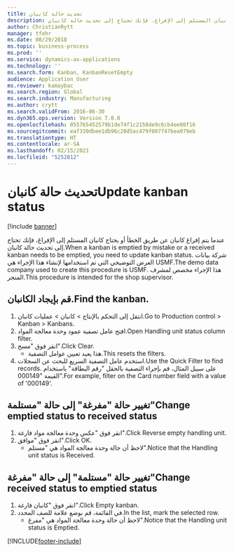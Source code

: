 ```yaml
---
title: تحديث حالة كانبان
description: عندما يتم إفراغ كانبان عن طريق الخطأ أو يحتاج كانبان المستلم إلى الإفراغ، فإنك تحتاج إلى تحديث حالة كانبان.
author: ChristianRytt
manager: tfehr
ms.date: 08/29/2018
ms.topic: business-process
ms.prod: ''
ms.service: dynamics-ax-applications
ms.technology: ''
ms.search.form: Kanban, KanbanResetEmpty
audience: Application User
ms.reviewer: kamaybac
ms.search.region: Global
ms.search.industry: Manufacturing
ms.author: crytt
ms.search.validFrom: 2016-06-30
ms.dyn365.ops.version: Version 7.0.0
ms.openlocfilehash: 055765452579b1de74f1c2158de9c6cb4ee80f16
ms.sourcegitcommit: eaf330dbee1db96c20d5ac479f007747bea079eb
ms.translationtype: HT
ms.contentlocale: ar-SA
ms.lasthandoff: 02/15/2021
ms.locfileid: "5252812"
---
```

# <a name="update-kanban-status"></a><span data-ttu-id="35019-103">تحديث حالة كانبان</span><span class="sxs-lookup"><span data-stu-id="35019-103">Update kanban status</span></span>

[!include [banner](../../includes/banner.md)]

<span data-ttu-id="35019-104">عندما يتم إفراغ كانبان عن طريق الخطأ أو يحتاج كانبان المستلم إلى الإفراغ، فإنك تحتاج إلى تحديث حالة كانبان.</span><span class="sxs-lookup"><span data-stu-id="35019-104">When a kanban is emptied by mistake or a received kanban needs to be emptied, you need to update kanban status.</span></span> <span data-ttu-id="35019-105">شركة بيانات العرض التوضيحي التي تم استخدامها لإنشاء هذا الإجراء هي USMF.</span><span class="sxs-lookup"><span data-stu-id="35019-105">The demo data company used to create this procedure is USMF.</span></span> <span data-ttu-id="35019-106">هذا الإجراء مخصص لمشرف المتجر.</span><span class="sxs-lookup"><span data-stu-id="35019-106">This procedure is intended for the shop supervisor.</span></span>


## <a name="find-the-kanban"></a><span data-ttu-id="35019-107">قم بإيجاد الكانبان.</span><span class="sxs-lookup"><span data-stu-id="35019-107">Find the kanban.</span></span>
1. <span data-ttu-id="35019-108">انتقل إلى التحكم بالإنتاج > كانبان > عمليات كانبان.</span><span class="sxs-lookup"><span data-stu-id="35019-108">Go to Production control > Kanban > Kanbans.</span></span>
2. <span data-ttu-id="35019-109">افتح عامل تصفية عمود وحدة معالجة المواد.</span><span class="sxs-lookup"><span data-stu-id="35019-109">Open Handling unit status column filter.</span></span>
3. <span data-ttu-id="35019-110">انقر فوق "مسح".</span><span class="sxs-lookup"><span data-stu-id="35019-110">Click Clear.</span></span>
    * <span data-ttu-id="35019-111">هذا يعيد تعيين عوامل التصفية.</span><span class="sxs-lookup"><span data-stu-id="35019-111">This resets the filters.</span></span>  
4. <span data-ttu-id="35019-112">استخدم عامل التصفية السريع للبحث عن السجلات.</span><span class="sxs-lookup"><span data-stu-id="35019-112">Use the Quick Filter to find records.</span></span> <span data-ttu-id="35019-113">على سبيل المثال، قم بإجراء التصفية بالحقل "رقم البطاقة" باستخدام القيمة "000149".</span><span class="sxs-lookup"><span data-stu-id="35019-113">For example, filter on the Card number field with a value of '000149'.</span></span>

## <a name="change-emptied-status-to-received-status"></a><span data-ttu-id="35019-114">تغيير حالة "مفرغة" إلى حالة "مستلمة"</span><span class="sxs-lookup"><span data-stu-id="35019-114">Change emptied status to received status</span></span>
1. <span data-ttu-id="35019-115">انقر فوق "عكس وحدة معالجة مواد فارغة".</span><span class="sxs-lookup"><span data-stu-id="35019-115">Click Reverse empty handling unit.</span></span>
2. <span data-ttu-id="35019-116">انقر فوق "موافق".</span><span class="sxs-lookup"><span data-stu-id="35019-116">Click OK.</span></span>
    * <span data-ttu-id="35019-117">لاحظ أن حالة وحدة معالجة المواد هي "مستلم".</span><span class="sxs-lookup"><span data-stu-id="35019-117">Notice that the Handling unit status is Received.</span></span>  

## <a name="change-received-status-to-emptied-status"></a><span data-ttu-id="35019-118">تغيير حالة "مستلمة" إلى حالة "مفرغة"</span><span class="sxs-lookup"><span data-stu-id="35019-118">Change received status to emptied status</span></span>
1. <span data-ttu-id="35019-119">انقر فوق "كانبان فارغة".</span><span class="sxs-lookup"><span data-stu-id="35019-119">Click Empty kanban.</span></span>
2. <span data-ttu-id="35019-120">في القائمة، قم بوضع علامة للصف المحدد.</span><span class="sxs-lookup"><span data-stu-id="35019-120">In the list, mark the selected row.</span></span>
    * <span data-ttu-id="35019-121">لاحظ أن حالة وحدة معالجة المواد هي "مفرغ".</span><span class="sxs-lookup"><span data-stu-id="35019-121">Notice that the Handling unit status is Emptied.</span></span>  



[!INCLUDE[footer-include](../../../includes/footer-banner.md)]